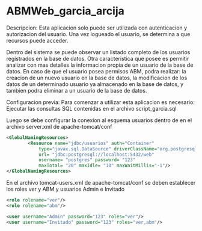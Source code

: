# ABMWeb_garcia_arcija



Descripcion:
Esta aplicacion solo puede ser utilizada con autenticacion y autorizacion del usuario. 
Una vez logueado el usuario, se determina a que recursos puede acceder.

Dentro del sistema se puede observar un listado completo de los usuarios registrados en la base de datos. Otra caracteristica que posee es permitir analizar con mas detalles la informacion propia de un usuario de la base de datos. En caso de que el usuario posea permisos ABM, podra realizar: la creacion de un nuevo usuario en la base de datos, la modificacion de los datos de un determinado usuario ya almacenado en la base de datos, y tambien podra eliminar a un usuario de la base de datos.

Configuracion previa:
Para comenzar a utilizar esta aplicacion es necesario:
Ejecutar las consultas SQL contenidas en el archivo script_garcia.sql
 
Luego se debe configurar la conexion al esquema usuarios dentro de <GlobalNamingResources> en el archivo server.xml de apache-tomcat/conf 
```xml
<GlobalNamingResources>
    	<Resource name="jdbc/usuarios" auth="Container"
          	type="javax.sql.DataSource" driverClassName="org.postgresql.Driver"
          	url= "jdbc:postgresql://localhost:5432/web"  	 
          	username= "postgres" password= "123"
          	maxTotal= "20" maxIdle= "10" maxWaitMillis="-1"/>
</GlobalNamingResources>
```

En el archivo tomcat-users.xml de apache-tomcat/conf se deben establecer los roles ver y ABM y usuarios Admin e Invitado
```xml
<role rolename="ver"/>
<role rolename="abm"/>

<user username="Admin" password="123" roles="ver"/>
<user username="Invitado" password="123" roles="ver,abm"/>
```
